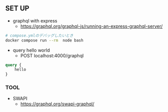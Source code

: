 
## SET UP

- graphql with express
  - <https://graphql.org/graphql-js/running-an-express-graphql-server/>

```sh
# compose.ymlのデバッグしたいとき
docker compose run --rm  node bash
```


- query hello world
  - POST localhost:4000/graphql

```graphql
query {
	hello
}
```


### TOOL

- SWAPI
  - <https://graphql.org/swapi-graphql/>
